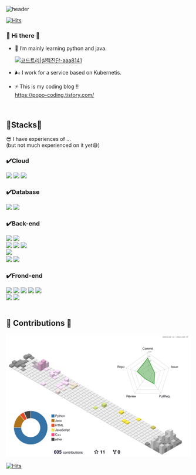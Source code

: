 ![header](https://capsule-render.vercel.app/api?type=waving&color=gradient&height=200&section=header&text=🎵%20🐤🐤🐤🐤🐔%20%20-nl-&animation=twinkling&fontSize=50&desc=🐥🐣Can%20you%20be%20my%20friend?😘💔&descAlign=50&fontAlign=50)

[![Hits](https://hits.seeyoufarm.com/api/count/incr/badge.svg?url=https%3A%2F%2Fgithub.com%2FShsin9797%2Fhit-counter&count_bg=%230F467D&title_bg=%237089D4&icon=furrynetwork.svg&icon_color=%23E7E7E7&title=hits&edge_flat=false)](https://hits.seeyoufarm.com)

### 👋 Hi there 👋

- 🌱 I’m mainly learning python and java.

  [![코드트리|실력진단-aaa8141](https://banner.codetree.ai/v1/banner/aaa8141)](https://www.codetree.ai/profiles/aaa8141)

- 🌬️ I work for a service based on Kubernetis.
- ⚡ This is my coding blog !!<br>
  https://popo-coding.tistory.com/

<br>


<div align=leftr><h2>🍼Stacks🍼 </h2></div>
😎 I have experiences of ... 
<br>(but not much experienced on it yet😅)

### ✔️Cloud
<div align=left> 
  
  <img src="https://img.shields.io/badge/amazonaws-232F3E?style=social&logo=amazonaws&logoColor=orange"> 
  <img src="https://img.shields.io/badge/Google_Cloud-4479A1?style=social&logo=google&logoColor=blue"> 
  <img src="https://img.shields.io/badge/Naver_Cloud-4479A1?style=social&logo=naver&logoColor=green"> 

  <br> 

  
</div>


### ✔️Database 
<div align=left> 
  
  <img src="https://img.shields.io/badge/mysql-4479A1?style=social&logo=mysql&logoColor=blue"> 
  <img src="https://img.shields.io/badge/Postgresql-4479A1?style=social&logo=postgresql&logoColor=blue"> 
  
  <br> 

  
</div>

### ✔️Back-end

<div align=left> 
  
  <img src="https://img.shields.io/badge/python-3776AB?style=social&logo=python&logoColor=blue"> 
  <img src="https://img.shields.io/badge/flask-000000?style=social&logo=flask&logoColor=black">
 
  <br>

  <img src="https://img.shields.io/badge/java-007396?style=social&logo=OpenJDK&logoColor=red"> 
  <img src="https://img.shields.io/badge/Spring-6DB33F?style=social&logo=Spring&logoColor=green">
  <img src="https://img.shields.io/badge/Spring Boot-6DB33F?style=social&logo=Spring Boot&logoColor=green">

  <br>

  <img src="https://img.shields.io/badge/linux-FCC624?style=social&logo=linux&logoColor=yellow"> 

  <br>
  
  <img src="https://img.shields.io/badge/github-181717?style=social&logo=github&logoColor=black">
  <img src="https://img.shields.io/badge/git-F05032?style=social&logo=git&logoColor=red">
  
</div>

### ✔️Frond-end
<div align = left>
  <img src="https://img.shields.io/badge/React-61DAFB?style=social&logo=React&logoColor=61DAFB">
  <img src="https://img.shields.io/badge/html5-E34F26?style=social&logo=html5&logoColor=E34F26"> 
  <img src="https://img.shields.io/badge/css-1572B6?style=social&logo=css3&logoColor=1572B6"> 
  <img src="https://img.shields.io/badge/javascript-F7DF1E?style=social&logo=javascript&logoColor=F7DF1E"> 
  <img src="https://img.shields.io/badge/jquery-0769AD?style=social&logo=jquery&logoColor=0769AD">
  <br>  

  <img src="https://img.shields.io/badge/flutter-02569B?style=social&logo=flutter&logoColor=02569B">
  <img src="https://img.shields.io/badge/bootstrap-7952B3?style=social&logo=bootstrap&logoColor=7952B3">

  <br>
</div>
  
</div>
<br>


<div align=leftr><h2> 🐣 Contributions 🐣 </h2></div>


![](./profile-3d-contrib/profile-season-animate.svg)


[![Hits](https://hits.seeyoufarm.com/api/count/incr/badge.svg?url=https%3A%2F%2Fgithub.com%2FShsin9797%2Fhit-counter&count_bg=%230F467D&title_bg=%237089D4&icon=furrynetwork.svg&icon_color=%23E7E7E7&title=hits&edge_flat=false)](https://hits.seeyoufarm.com)

<!--
**Shsin9797/Shsin9797** is a ✨ _special_ ✨ repository because its `README.md` (this file) appears on your GitHub profile.

Here are some ideas to get you started:

- 🔭 I’m currently working on
- 👯 I’m looking to collaborate on ...
- 🤔 I’m looking for help with ...
- 💬 Ask me about ...
- 📫 How to reach me: ...
- 😄 Pronouns: ... 
- ⚡ Fun fact: ...
-->

